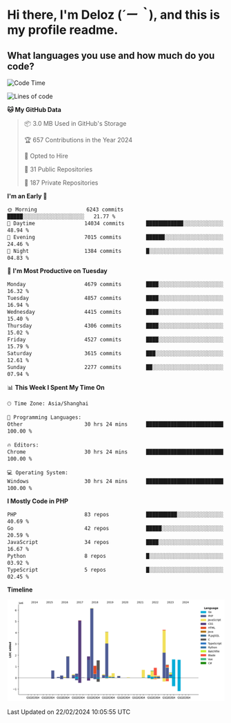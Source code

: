 # **Hi there, I'm Deloz (*´ー｀*), and this is my profile readme.**

## **What languages you use and how much do you code?**

<!--START_SECTION:waka-->
![Code Time](http://img.shields.io/badge/Code%20Time-3%2C351%20hrs%2032%20mins-blue)

![Lines of code](https://img.shields.io/badge/From%20Hello%20World%20I%27ve%20Written-36.1%20million%20lines%20of%20code-blue)

**🐱 My GitHub Data** 

> 📦 3.0 MB Used in GitHub's Storage 
 > 
> 🏆 657 Contributions in the Year 2024
 > 
> 💼 Opted to Hire
 > 
> 📜 31 Public Repositories 
 > 
> 🔑 187 Private Repositories 
 > 
**I'm an Early 🐤** 

```text
🌞 Morning                6243 commits        █████░░░░░░░░░░░░░░░░░░░░   21.77 % 
🌆 Daytime                14034 commits       ████████████░░░░░░░░░░░░░   48.94 % 
🌃 Evening                7015 commits        ██████░░░░░░░░░░░░░░░░░░░   24.46 % 
🌙 Night                  1384 commits        █░░░░░░░░░░░░░░░░░░░░░░░░   04.83 % 
```
📅 **I'm Most Productive on Tuesday** 

```text
Monday                   4679 commits        ████░░░░░░░░░░░░░░░░░░░░░   16.32 % 
Tuesday                  4857 commits        ████░░░░░░░░░░░░░░░░░░░░░   16.94 % 
Wednesday                4415 commits        ████░░░░░░░░░░░░░░░░░░░░░   15.40 % 
Thursday                 4306 commits        ████░░░░░░░░░░░░░░░░░░░░░   15.02 % 
Friday                   4527 commits        ████░░░░░░░░░░░░░░░░░░░░░   15.79 % 
Saturday                 3615 commits        ███░░░░░░░░░░░░░░░░░░░░░░   12.61 % 
Sunday                   2277 commits        ██░░░░░░░░░░░░░░░░░░░░░░░   07.94 % 
```


📊 **This Week I Spent My Time On** 

```text
🕑︎ Time Zone: Asia/Shanghai

💬 Programming Languages: 
Other                    30 hrs 24 mins      █████████████████████████   100.00 % 

🔥 Editors: 
Chrome                   30 hrs 24 mins      █████████████████████████   100.00 % 

💻 Operating System: 
Windows                  30 hrs 24 mins      █████████████████████████   100.00 % 
```

**I Mostly Code in PHP** 

```text
PHP                      83 repos            ██████████░░░░░░░░░░░░░░░   40.69 % 
Go                       42 repos            █████░░░░░░░░░░░░░░░░░░░░   20.59 % 
JavaScript               34 repos            ████░░░░░░░░░░░░░░░░░░░░░   16.67 % 
Python                   8 repos             █░░░░░░░░░░░░░░░░░░░░░░░░   03.92 % 
TypeScript               5 repos             █░░░░░░░░░░░░░░░░░░░░░░░░   02.45 % 
```



**Timeline**

![Lines of Code chart](https://raw.githubusercontent.com/deloz/deloz/main/assets/bar_graph.png)


 Last Updated on 22/02/2024 10:05:55 UTC
<!--END_SECTION:waka-->
